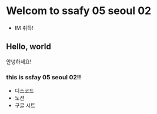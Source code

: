 # Welcom to ssafy 05 seoul 02
- IM 취득!

## Hello, world
안녕하세요!

### this is ssfay 05 seoul 02!!
- 디스코드
- 노션
- 구글 시트
